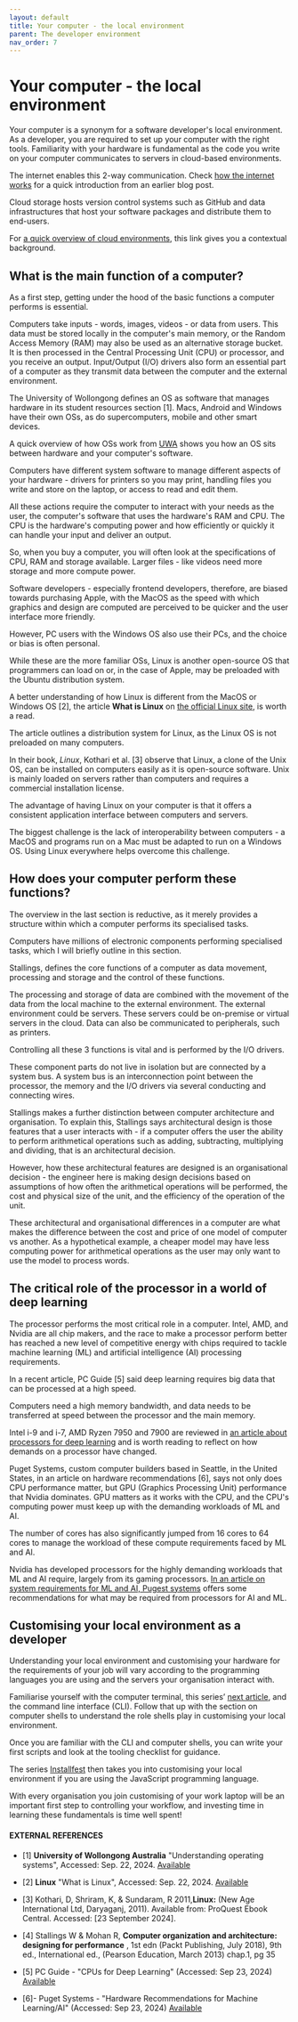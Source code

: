 ```yaml
---
layout: default
title: Your computer - the local environment
parent: The developer environment
nav_order: 7
---
```


# Your computer - the local environment

Your computer is a synonym for a software developer's local environment. As a developer, you are required to set up your computer with the right tools. Familiarity with your hardware is fundamental as the code you write on your computer communicates to servers in cloud-based environments. 

The internet enables this 2-way communication. Check [how the internet works](https://sumisastri.github.io/dev-blogs/learn-to-code-getting-started/part5-how-the-internet-works/) for a quick introduction from an earlier blog post.

Cloud storage hosts version control systems such as GitHub and data infrastructures that host your software packages and distribute them to end-users.

For [a quick overview of cloud environments](https://sumisastri.github.io/dev-blogs/server-environment/part1-types-of-data-infrastructures/), this link gives you a contextual background.

## What is the main function of a computer?

As a first step, getting under the hood of the basic functions a computer performs is essential.

Computers take inputs - words, images, videos - or data from users. This data must be stored locally in the computer's main memory, or the Random Access Memory (RAM) may also be used as an alternative storage bucket. It is then processed in the Central Processing Unit (CPU) or processor, and you receive an output. Input/Output (I/O) drivers also form an essential part of a computer as they transmit data between the computer and the external environment.

The University of Wollongong defines an OS as software that manages hardware in its student resources section [1]. Macs, Android and Windows have their own OSs, as do supercomputers, mobile and other smart devices.

A quick overview of how OSs work from [UWA](https://www.uow.edu.au/student/support-services/academic-skills/online-resources/technology-and-software/operating-systems/) shows you how an OS sits between hardware and your computer's software.

Computers have different system software to manage different aspects of your hardware - drivers for printers so you may print, handling files you write and store on the laptop, or access to read and edit them.

All these actions require the computer to interact with your needs as the user, the computer's software that uses the hardware's RAM and CPU. The CPU is the hardware's computing power and how efficiently or quickly it can handle your input and deliver an output.

So, when you buy a computer, you will often look at the specifications of CPU, RAM and storage available. Larger files - like videos need more storage and more compute power.

Software developers - especially frontend developers, therefore, are biased towards purchasing Apple, with the MacOS as the speed with which graphics and design are computed are perceived to be quicker and the user interface more friendly.

However, PC users with the Windows OS also use their PCs, and the choice or bias is often personal.

While these are the more familiar OSs, Linux is another open-source OS that programmers can load on or, in the case of Apple, may be preloaded with the Ubuntu distribution system. 

A better understanding of how Linux is different from the MacOS or Windows OS [2], the article __What is Linux__ on [the official Linux site](https://www.linux.com/what-is-linux/), is worth a read.

The article outlines a distribution system for Linux, as the Linux OS is not preloaded on many computers. 

In their book, _Linux_, Kothari et al. [3] observe that Linux, a clone of the Unix OS, can be installed on computers easily as it is open-source software. Unix is mainly loaded on servers rather than computers and requires a commercial installation license.

The advantage of having Linux on your computer is that it offers a consistent application interface between computers and servers.

The biggest challenge is the lack of interoperability between computers - a MacOS and programs run on a Mac must be adapted to run on a Windows OS. Using Linux everywhere helps overcome this challenge.

## How does your computer perform these functions?

The overview in the last section is reductive, as it merely provides a structure within which a computer performs its specialised tasks.

Computers have millions of electronic components performing specialised tasks, which I will briefly outline in this section.

Stallings, defines the core functions of a computer as data movement, processing and storage and the control of these functions.

The processing and storage of data are combined with the movement of the data from the local machine to the external environment. The external environment could be servers. These servers could be on-premise or virtual servers in the cloud. Data can also be communicated to peripherals, such as printers.

Controlling all these 3 functions is vital and is performed by the I/O drivers.

These component parts do not live in isolation but are connected by a system bus. A system bus is an interconnection point between the processor, the memory and the I/O drivers via several conducting and connecting wires.

Stallings makes a further distinction between computer architecture and organisation. To explain this, Stallings says architectural design is those features that a user interacts with - if a computer offers the user the ability to perform arithmetical operations such as adding, subtracting, multiplying and dividing, that is an architectural decision. 

However, how these architectural features are designed is an organisational decision - the engineer here is making design decisions based on assumptions of how often the arithmetical operations will be performed, the cost and physical size of the unit, and the efficiency of the operation of the unit.

These architectural and organisational differences in a computer are what makes the difference between the cost and price of one model of computer vs another. As a hypothetical example, a cheaper model may have less computing power for arithmetical operations as the user may only want to use the model to process words.

## The critical role of the processor in a world of deep learning

The processor performs the most critical role in a computer. Intel, AMD, and Nvidia are all chip makers, and the race to make a processor perform better has reached a new level of competitive energy with chips required to tackle machine learning (ML) and artificial intelligence (AI) processing requirements.

In a recent article, PC Guide [5] said deep learning requires big data that can be processed at a high speed. 

Computers need a high memory bandwidth, and data needs to be transferred at speed between the processor and the main memory.

Intel i-9 and i-7, AMD Ryzen 7950 and 7900 are reviewed in [an article about processors for deep learning](https://www.pcguide.com/cpu/best-cpus-for-deep-learning/) and is worth reading to reflect on how demands on a processor have changed.

Puget Systems, custom computer builders based in Seattle, in the United States, in an article on hardware recommendations [6], says not only does CPU performance matter, but GPU (Graphics Processing Unit) performance that Nvidia dominates. GPU matters as it works with the CPU, and the CPU's computing power must keep up with the demanding workloads of ML and AI.

The number of cores has also significantly jumped from 16 cores to 64 cores to manage the workload of these compute requirements faced by ML and AI. 

Nvidia has developed processors for the highly demanding workloads that ML and AI require, largely from its gaming processors. [In an article on system requirements for ML and AI, Pugest systems](https://www.pugetsystems.com/solutions/ai-and-hpc-workstations/machine-learning-ai/hardware-recommendations/) offers some recommendations for what may be required from processors for AI and ML.

## Customising your local environment as a developer

Understanding your local environment and customising your hardware for the requirements of your job will vary according to the programming languages you are using and the servers your organisation interact with.

Familiarise yourself with the computer terminal, this series’ [next article](https://sumisastri.github.io/dev-blogs/local-environment/part2-the-terminal/), and the command line interface (CLI). Follow that up with the section on computer shells to understand the role shells play in customising your local environment.

Once you are familiar with the CLI and computer shells, you can write your first scripts and look at the tooling checklist for guidance.

The series [Installfest](https://sumisastri.github.io/dev-blogs/installfest/) then takes you into customising your local environment if you are using the JavaScript programming language.

With every organisation you join customising of your work laptop will be an important first step to controlling your workflow, and investing time in learning these fundamentals is time well spent!


#### EXTERNAL REFERENCES

- [1]  __University of Wollongong Australia__ "Understanding operating systems", Accessed: Sep. 22, 2024. [Available](https://www.uow.edu.au/student/support-services/academic-skills/online-resources/technology-and-software/operating-systems/)

- [2] __Linux__ "What is Linux", Accessed: Sep. 22, 2024. [Available](https://www.linux.com/what-is-linux/)

- [3] Kothari, D, Shriram, K, & Sundaram, R 2011,__Linux:__  (New Age International Ltd, Daryaganj, 2011). Available from: ProQuest Ebook Central. Accessed: [23 September 2024].

- [4] Stallings W & Mohan R, __Computer organization and architecture: designing for performance__ , 1st edn (Packt Publishing, July 2018), 9th ed., International ed., (Pearson Education, March 2013) chap.1, pg 35

- [5] PC Guide - "CPUs for Deep Learning" (Accessed: Sep 23, 2024) [Available](https://www.pcguide.com/cpu/best-cpus-for-deep-learning/)

- [6]- Puget Systems - "Hardware Recommendations for Machine Learning/AI" (Accessed: Sep 23, 2024) [Available](https://www.pugetsystems.com/solutions/ai-and-hpc-workstations/machine-learning-ai/hardware-recommendations/)
